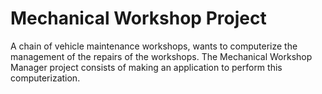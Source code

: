 # Mechanical Workshop Project
A chain of vehicle maintenance workshops, wants to computerize the management of the repairs of the workshops. The Mechanical Workshop Manager project consists of making an application to perform this computerization. 
